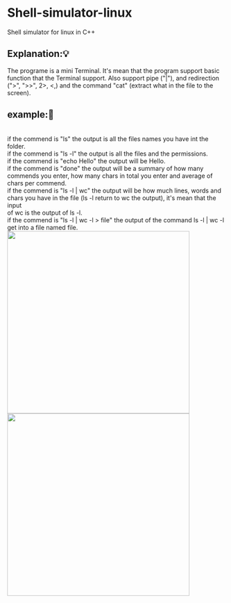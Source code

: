 # Shell-simulator-linux
Shell simulator for linux in C++


<h2> Explanation:💡</h2>
The programe is a mini Terminal.
It's mean that the program support basic function that the Terminal support.
Also support pipe ("|"), and redirection  (">", ">>", 2>, <,) and the command "cat" (extract what in the file to the screen).

<h2> example:🔌</h2>
<br>if the commend is "ls" the output is all the files names you have int the folder.
<br>if the commend is "ls -l" the output is all the files and the permissions.
<br>if the commend is "echo Hello" the output will be Hello.
<br>if the commend is "done" the output will be a summary of how many commends you enter, how many chars in total you enter and average of chars per commend.
<br>if the commend is "ls -l | wc" the output will be how much lines, words and chars you have in the file (ls -l return to wc the output), it's mean that the input <br>of wc is the output of ls -l.
<br>if the commend is "ls -l | wc -l > file" the output of the command ls -l | wc -l get into a file named file.


<img align='center' src="http://up419.siz.co.il/up3/idkrhztjozzm.jpg" width="420">
<img align='center' src="http://up419.siz.co.il/up1/oeatqdym0wj1.jpg" width="420">

